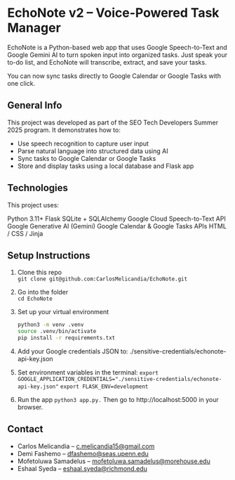 # EchoNote v2 – Voice-Powered Task Manager

EchoNote is a Python-based web app that uses Google Speech-to-Text and Google Gemini AI to turn spoken input into organized tasks. Just speak your to-do list, and EchoNote will transcribe, extract, and save your tasks.

You can now sync tasks directly to Google Calendar or Google Tasks with one click.

## General Info

This project was developed as part of the SEO Tech Developers Summer 2025 program. It demonstrates how to:

- Use speech recognition to capture user input
- Parse natural language into structured data using AI
- Sync tasks to Google Calendar or Google Tasks
- Store and display tasks using a local database and Flask app

## Technologies

This project uses:

Python 3.11+
Flask
SQLite + SQLAlchemy
Google Cloud Speech-to-Text API
Google Generative AI (Gemini)
Google Calendar & Google Tasks APIs
HTML / CSS / Jinja

## Setup Instructions

1. Clone this repo  
   `git clone git@github.com:CarlosMelicandia/EchoNote.git`

2. Go into the folder  
   `cd EchoNote`

3. Set up your virtual environment  
   ```bash
   python3 -m venv .venv  
   source .venv/bin/activate  
   pip install -r requirements.txt
   
4. Add your Google credentials JSON to:
   ./sensitive-credentials/echonote-api-key.json

5. Set environment variables in the terminal:
   `export GOOGLE_APPLICATION_CREDENTIALS="./sensitive-credentials/echonote-api-key.json"`
   `export FLASK_ENV=development`

6. Run the app
  `python3 app.py.`
   Then go to http://localhost:5000 in your browser.

## Contact
- Carlos Melicandia – c.melicandia15@gmail.com
- Demi Fashemo – dfashemo@seas.upenn.edu
- Mofetoluwa Samadelus – mofetoluwa.samadelus@morehouse.edu
- Eshaal Syeda – eshaal.syeda@richmond.edu
